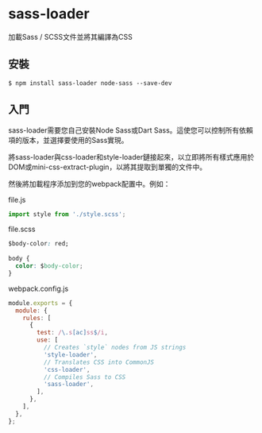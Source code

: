 # sass-loader

加載Sass / SCSS文件並將其編譯為CSS

## 安裝
```
$ npm install sass-loader node-sass --save-dev
```

## 入門

sass-loader需要您自己安裝Node Sass或Dart Sass。這使您可以控制所有依賴項的版本，並選擇要使用的Sass實現。

將sass-loader與css-loader和style-loader鏈接起來，以立即將所有樣式應用於DOM或mini-css-extract-plugin，以將其提取到單獨的文件中。

然後將加載程序添加到您的webpack配置中。例如：

file.js
```js
import style from './style.scss';
```

file.scss
```css
$body-color: red;
 
body {
  color: $body-color;
}
```

webpack.config.js
```js
module.exports = {
  module: {
    rules: [
      {
        test: /\.s[ac]ss$/i,
        use: [
          // Creates `style` nodes from JS strings
          'style-loader',
          // Translates CSS into CommonJS
          'css-loader',
          // Compiles Sass to CSS
          'sass-loader',
        ],
      },
    ],
  },
};
```